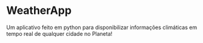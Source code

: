 # WeatherApp
Um aplicativo feito em python para disponibilizar informações climáticas em tempo real de qualquer cidade no Planeta!
